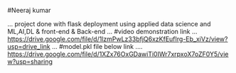 #Neeraj kumar

...
project done with flask deployment using applied data science and ML,AI,DL & front-end & Back-end
...
#video demonstration link
...
https://drive.google.com/file/d/1lzmPwLz33bfjQ6xzKfEufIrg-Eb_xiVz/view?usp=drive_link
...
#model.pkl file below link
....
https://drive.google.com/file/d/1XZx76OxGDawiTi0IWr7xrpxoX7oZF0Y5/view?usp=sharing
